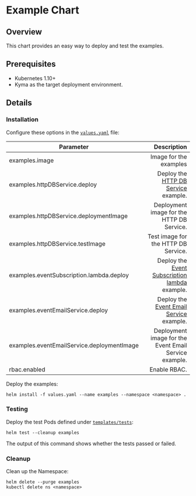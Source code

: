 # Example Chart

## Overview

This chart provides an easy way to deploy and test the examples.

## Prerequisites

- Kubernetes 1.10+
- Kyma as the target deployment environment.


## Details

### Installation

Configure these options in the [`values.yaml`](values.yaml) file:

| Parameter                        | Description |
|--------------------------------- | -----------: |
| examples.image                   | Image for the examples |
| examples.httpDBService.deploy    | Deploy the [HTTP DB Service](../http-db-service) example. |
| examples.httpDBService.deploymentImage | Deployment image for the HTTP DB Service. |
| examples.httpDBService.testImage | Test image for the HTTP DB Service. |
| examples.eventSubscription.lambda.deploy | Deploy the [Event Subscription lambda](../event-subscription/lambda) example. |
| examples.eventEmailService.deploy | Deploy the [Event Email Service](../event-email-service) example. |
| examples.eventEmailService.deploymentImage | Deployment image for the Event Email Service example. |
| rbac.enabled  | Enable RBAC. |

Deploy the examples:

```
helm install -f values.yaml --name examples --namespace <namespace> .
```

### Testing

Deploy the test Pods defined under [`templates/tests`](templates/tests):
```
helm test --cleanup examples
```
The output of this command shows whether the tests passed or failed.

### Cleanup

Clean up the Namespace:
```
helm delete --purge examples
kubectl delete ns <namespace>
```
